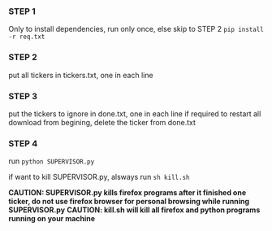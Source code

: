 ### STEP 1
Only to install dependencies, run only once, else skip to STEP 2
`pip install -r req.txt`


### STEP 2

put all tickers in tickers.txt, one in each line

### STEP 3

put the tickers to ignore in done.txt, one in each line
if required to restart all download from begining, delete the ticker from done.txt
### STEP 4 

run `python SUPERVISOR.py`

if want to kill SUPERVISOR.py, alsways run `sh kill.sh`

**CAUTION: SUPERVISOR.py kills firefox programs after it finished one ticker, do not use firefox browser for personal browsing while running SUPERVISOR.py**
**CAUTION: kill.sh will kill all firefox and python programs running on your machine**


